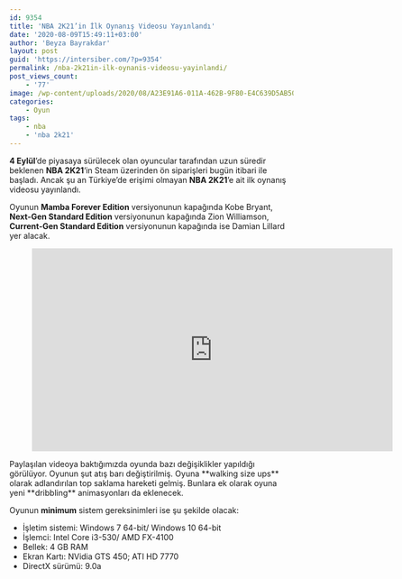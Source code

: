 ```yaml
---
id: 9354
title: 'NBA 2K21’in İlk Oynanış Videosu Yayınlandı'
date: '2020-08-09T15:49:11+03:00'
author: 'Beyza Bayrakdar'
layout: post
guid: 'https://intersiber.com/?p=9354'
permalink: /nba-2k21in-ilk-oynanis-videosu-yayinlandi/
post_views_count:
    - '77'
image: /wp-content/uploads/2020/08/A23E91A6-011A-462B-9F80-E4C639D5AB50.jpeg
categories:
    - Oyun
tags:
    - nba
    - 'nba 2k21'
---
```


**4 Eylül**’de piyasaya sürülecek olan oyuncular tarafından uzun süredir beklenen **NBA 2K21**‘in Steam üzerinden ön siparişleri bugün itibari ile başladı. Ancak şu an Türkiye’de erişimi olmayan **NBA 2K21**’e ait ilk oynanış videosu yayınlandı.

Oyunun **Mamba Forever Edition** versiyonunun kapağında Kobe Bryant, **Next-Gen Standard Edition** versiyonunun kapağında Zion Williamson, **Current-Gen Standard Edition** versiyonunun kapağında ise Damian Lillard yer alacak.

<figure class="wp-block-embed-youtube wp-block-embed is-type-video is-provider-youtube wp-embed-aspect-16-9 wp-has-aspect-ratio"><div class="wp-block-embed__wrapper"><span class="embed-youtube" style="text-align:center; display: block;"><iframe allowfullscreen="true" class="youtube-player" height="360" src="https://www.youtube.com/embed/JLsDWPsx23c?version=3&rel=1&fs=1&autohide=2&showsearch=0&showinfo=1&iv_load_policy=1&wmode=transparent" style="border:0;" width="640"></iframe></span></div></figure>Paylaşılan videoya baktığımızda oyunda bazı değişiklikler yapıldığı görülüyor. Oyunun şut atış barı değiştirilmiş. Oyuna **walking size ups** olarak adlandırılan top saklama hareketi gelmiş. Bunlara ek olarak oyuna yeni **dribbling** animasyonları da eklenecek.

Oyunun **minimum** sistem gereksinimleri ise şu şekilde olacak:

- İşletim sistemi: Windows 7 64-bit/ Windows 10 64-bit
- İşlemci: Intel Core i3-530/ AMD FX-4100
- Bellek: 4 GB RAM
- Ekran Kartı: NVidia GTS 450; ATI HD 7770
- DirectX sürümü: 9.0a